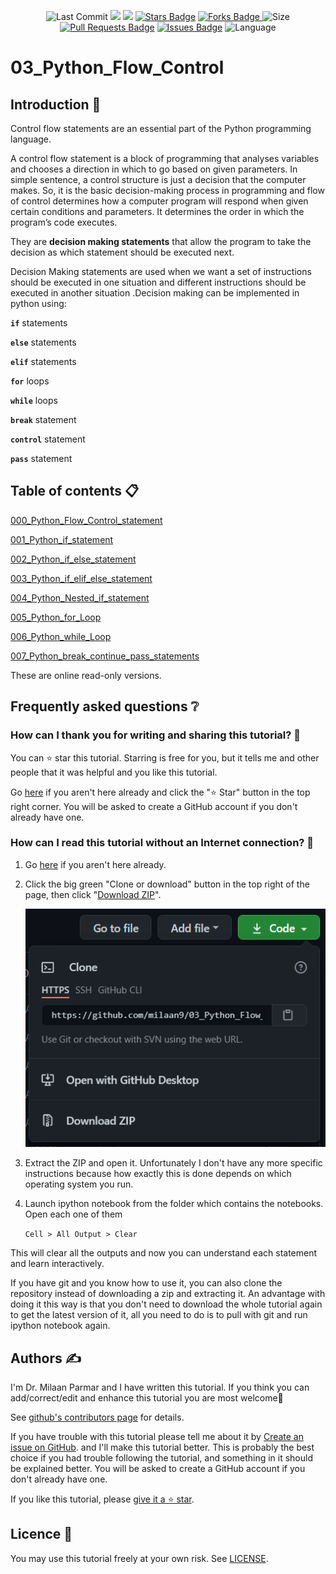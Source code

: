 <p align="center"> 
<img src="https://img.shields.io/github/last-commit/milaan9/03_Python_Flow_Control.svg?colorB=orange&style=flat" alt="Last Commit"/> </a> 
<a href="https://github.com/milaan9/02_Python_Datatypes/pulse" alt="Activity"><img src="https://img.shields.io/github/commit-activity/m/milaan9/02_Python_Datatypes.svg?colorB=teal&style=flat" /></a> 
<a href="https://hits.seeyoufarm.com"><img src="https://hits.seeyoufarm.com/api/count/incr/badge.svg?url=https%3A%2F%2Fgithub.com%2Fmilaan9%2F03_Python_Flow_Control&count_bg=%2379C83D&title_bg=%23555555&icon=&icon_color=%23E7E7E7&title=views&edge_flat=false"/></a>
<a href="https://github.com/milaan9/03_Python_Flow_Control/stargazers"><img src="https://img.shields.io/github/stars/milaan9/03_Python_Flow_Control" alt="Stars Badge"/></a>
<a href="https://github.com/milaan9/03_Python_Flow_Control/network/members"><img src="https://img.shields.io/github/forks/milaan9/03_Python_Flow_Control" alt="Forks Badge"/> </a>
<img src="https://img.shields.io/github/repo-size/milaan9/03_Python_Flow_Control.svg?colorB=CC66FF&style=flat" alt="Size"/>
<a href="https://github.com/milaan9/03_Python_Flow_Control/pulls"><img src="https://img.shields.io/github/issues-pr/milaan9/03_Python_Flow_Control.svg?colorB=yellow&style=flat" alt="Pull Requests Badge"/></a>
<a href="https://github.com/milaan9/03_Python_Flow_Control/issues"><img src="https://img.shields.io/github/issues/milaan9/03_Python_Flow_Control.svg?colorB=yellow&style=flat" alt="Issues Badge"/></a>
<img src="https://img.shields.io/github/languages/top/milaan9/03_Python_Flow_Control.svg?colorB=EA4335&style=flat" alt="Language"/> </a> 
</p> 
<!--<img src="https://badges.pufler.dev/contributors/milaan9/01_Python_Introduction?size=50&padding=5&bots=true" alt="milaan9"/>-->
 
 

# 03_Python_Flow_Control

## Introduction 👋

Control flow statements are an essential part of the Python programming language.

A control flow statement is a block of programming that analyses variables and chooses a direction in which to go based on given parameters. In simple sentence, a control structure is just a decision that the computer makes. So, it is the basic decision-making process in programming and flow of control determines how a computer program will respond when given certain conditions and parameters. It determines the  order in which the program’s code executes.

They are **decision making statements** that allow the program to take the decision as which statement should be executed next.

Decision Making statements are used when we want a set of instructions should be executed in one situation and different instructions should be executed in another situation .Decision making can be implemented in python using:

**`if`** statements

**`else`** statements

**`elif`** statements

**`for`** loops

**`while`** loops

**`break`** statement

**`control`** statement

**`pass`** statement


## Table of contents 📋


[000_Python_Flow_Control_statement](https://github.com/milaan9/03_Python_Flow_Control/blob/main/000_Python_Flow_Control_statement%20.ipynb)


[001_Python_if_statement](https://github.com/milaan9/03_Python_Flow_Control/blob/main/001_Python_if_statement.ipynb)


[002_Python_if_else_statement](https://github.com/milaan9/03_Python_Flow_Control/blob/main/002_Python_if_else_statement.ipynb)


[003_Python_if_elif_else_statement](https://github.com/milaan9/03_Python_Flow_Control/blob/main/003_Python_if_elif_else_statement%20.ipynb)


[004_Python_Nested_if_statement](https://github.com/milaan9/03_Python_Flow_Control/blob/main/004_Python_Nested_if_statement.ipynb)


[005_Python_for_Loop](https://github.com/milaan9/03_Python_Flow_Control/blob/main/005_Python_for_Loop.ipynb)


[006_Python_while_Loop](https://github.com/milaan9/03_Python_Flow_Control/blob/main/006_Python_while_Loop.ipynb)


[007_Python_break_continue_pass_statements](https://github.com/milaan9/03_Python_Flow_Control/blob/main/007_Python_break_continue_pass_statements.ipynb)


These are online read-only versions.


## Frequently asked questions ❔

### How can I thank you for writing and sharing this tutorial? 🌷

You can ⭐ star this tutorial. Starring is free for you, but it tells me and other people that it was helpful and you like this tutorial.

Go [here](https://github.com/milaan9/03_Python_Flow_Control) if you aren't here already and click the "⭐ Star" button in the top right corner. You will be asked to create a GitHub account if you don't already have one.

### How can I read this tutorial without an Internet connection? 🤔

1. Go [here](https://github.com/milaan9/03_Python_Flow_Control) if you aren't here already.
    
2. Click the big green "Clone or download" button in the top right of the page, then click "[Download ZIP](https://github.com/milaan9/03_Python_Flow_Control/archive/refs/heads/main.zip)".

    ![Download ZIP](img/dnld_rep.png)

3. Extract the ZIP and open it. Unfortunately I don't have any more specific instructions because how exactly this is done depends on which operating system you run.
    
4. Launch ipython notebook from the folder which contains the notebooks. Open each one of them
  
    `Cell > All Output > Clear`
    
This will clear all the outputs and now you can understand each statement and learn interactively.

If you have git and you know how to use it, you can also clone the repository instead of downloading a zip and extracting it. An advantage with doing it this way is that you don't need to download the whole tutorial again to get the latest version of it, all you need to do is to pull with git and run ipython notebook again.


## Authors ✍️

I'm Dr. Milaan Parmar and I have written this tutorial. If you think you can add/correct/edit and enhance this tutorial you are most welcome🙏

See [github's contributors page](https://github.com/milaan9/03_Python_Flow_Control/graphs/contributors) for details.

If you have trouble with this tutorial please tell me about it by [Create an issue on GitHub](https://github.com/milaan9/03_Python_Flow_Control/issues/new). and I'll make this tutorial better. This is probably the best choice if you had trouble following the tutorial, and something in it should be explained better. You will be asked to create a GitHub account if you don't already have one.

If you like this tutorial, please [give it a ⭐ star](https://github.com/milaan9/03_Python_Flow_Control).


## Licence 📜

You may use this tutorial freely at your own risk. See [LICENSE](./LICENSE).
